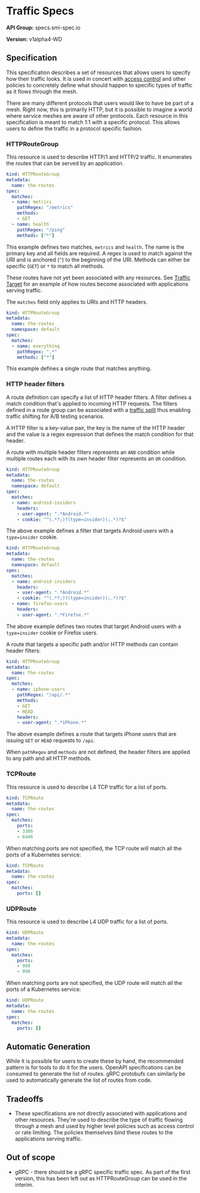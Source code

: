 # Traffic Specs

**API Group:** specs.smi-spec.io

**Version:** v1alpha4-WD

## Specification

This specification describes a set of resources that allows users to specify
how their traffic looks. It is used in concert with
[access control](/apis/traffic-access/v1alpha2/traffic-access.md) and
other policies to concretely define what should happen to specific
types of traffic as it flows through the mesh.

There are many different protocols that users would like to have be part of a
mesh. Right now, this is primarily HTTP, but it is possible to imagine a world
where service meshes are aware of other protocols. Each resource in this
specification is meant to match 1:1 with a specific protocol. This allows users
to define the traffic in a protocol specific fashion.

### HTTPRouteGroup

This resource is used to describe HTTP/1 and HTTP/2 traffic. It enumerates the
routes that can be served by an application.

```yaml
kind: HTTPRouteGroup
metadata:
  name: the-routes
spec:
  matches:
  - name: metrics
    pathRegex: "/metrics"
    methods:
    - GET
  - name: health
    pathRegex: "/ping"
    methods: ["*"]
```

This example defines two matches, `metrics` and `health`. The name is the
primary key and all fields are required. A regex is used to match against the
URI and is anchored (`^`) to the beginning of the URI. Methods can either be
specific (`GET`) or `*` to match all methods.

These routes have not yet been associated with any resources. See
[Traffic Target](/apis/traffic-access/v1alpha2/traffic-access.md) for an example
of how routes become associated with applications serving traffic.

The `matches` field only applies to URIs and HTTP headers.

```yaml
kind: HTTPRouteGroup
metadata:
  name: the-routes
  namespace: default
spec:
  matches:
  - name: everything
    pathRegex: ".*"
    methods: ["*"]
```

This example defines a single route that matches anything.

### HTTP header filters

A route definition can specify a list of HTTP header filters.
A filter defines a match condition that's applied to incoming HTTP requests.
The filters defined in a route group can be associated with a
[traffic split](/apis/traffic-split/v1alpha3/traffic-split.md) thus enabling traffic
shifting for A/B testing scenarios.

A HTTP filter is a key-value pair, the key is the name of the HTTP header and
the value is a regex expression that defines the match condition for that header.

A route with multiple header filters represents an `AND` condition while multiple
routes each with its own header filter represents an `OR` condition.

```yaml
kind: HTTPRouteGroup
metadata:
  name: the-routes
  namespace: default
spec:
  matches:
  - name: android-insiders
    headers:
    - user-agent: ".*Android.*"
    - cookie: "^(.*?;)?(type=insider)(;.*)?$"
```

The above example defines a filter that targets Android users with a
`type=insider` cookie.

```yaml
kind: HTTPRouteGroup
metadata:
  name: the-routes
  namespace: default
spec:
  matches:
  - name: android-insiders
    headers:
    - user-agent: ".*Android.*"
    - cookie: "^(.*?;)?(type=insider)(;.*)?$"
  - name: firefox-users
    headers:
    - user-agent: ".*Firefox.*"
```

The above example defines two routes that target Android users with a `type=insider`
cookie or Firefox users.

A route that targets a specific path and/or HTTP methods can contain header filters:

```yaml
kind: HTTPRouteGroup
metadata:
  name: the-routes
spec:
  matches:
  - name: iphone-users
    pathRegex: "/api/.*"
    methods:
    - GET
    - HEAD
    headers:
    - user-agent: ".*iPhone.*"
```

The above example defines a route that targets iPhone users that are issuing
`GET` or `HEAD` requests to `/api`.

When `pathRegex` and `methods` are not defined, the header filters are applied
to any path and all HTTP methods.

### TCPRoute

This resource is used to describe L4 TCP traffic for a list of ports.

```yaml
kind: TCPRoute
metadata:
  name: the-routes
spec:
  matches:
    ports:
    - 3306
    - 6446
```

When matching ports are not specified,
the TCP route will match all the ports of a Kubernetes service:

```yaml
kind: TCPRoute
metadata:
  name: the-routes
spec:
  matches:
    ports: []
```

### UDPRoute

This resource is used to describe L4 UDP traffic for a list of ports.

```yaml
kind: UDPRoute
metadata:
  name: the-routes
spec:
  matches:
    ports:
    - 989
    - 990
```

When matching ports are not specified,
the UDP route will match all the ports of a Kubernetes service:

```yaml
kind: UDPRoute
metadata:
  name: the-routes
spec:
  matches:
    ports: []
```

## Automatic Generation

While it is possible for users to create these by hand, the recommended pattern
is for tools to do it for the users. OpenAPI specifications can be consumed to
generate the list of routes. gRPC protobufs can similarly be used to
automatically generate the list of routes from code.

## Tradeoffs

* These specifications are *not* directly associated with applications and other
  resources. They're used to describe the type of traffic flowing through a mesh
  and used by higher level policies such as access control or rate limiting. The
  policies themselves bind these routes to the applications serving traffic.

## Out of scope

* gRPC - there should be a gRPC specific traffic spec. As part of the first
  version, this has been left out as HTTPRouteGroup can be used in the interim.
